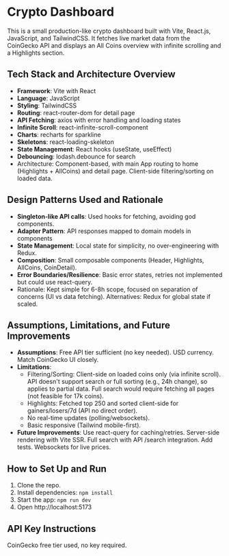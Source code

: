 # Crypto Dashboard

This is a small production-like crypto dashboard built with Vite, React.js, JavaScript, and TailwindCSS. It fetches live market data from the CoinGecko API and displays an All Coins overview with infinite scrolling and a Highlights section.

## Tech Stack and Architecture Overview
- **Framework**: Vite with React
- **Language**: JavaScript
- **Styling**: TailwindCSS
- **Routing**: react-router-dom for detail page
- **API Fetching**: axios with error handling and loading states
- **Infinite Scroll**: react-infinite-scroll-component
- **Charts**: recharts for sparkline
- **Skeletons**: react-loading-skeleton
- **State Management**: React hooks (useState, useEffect)
- **Debouncing**: lodash.debounce for search
- Architecture: Component-based, with main App routing to home (Highlights + AllCoins) and detail page. Client-side filtering/sorting on loaded data.

## Design Patterns Used and Rationale
- **Singleton-like API calls**: Used hooks for fetching, avoiding god components.
- **Adapter Pattern**: API responses mapped to domain models in components 
- **State Management**: Local state for simplicity, no over-engineering with Redux.
- **Composition**: Small composable components (Header, Highlights, AllCoins, CoinDetail).
- **Error Boundaries/Resilience**: Basic error states, retries not implemented but could use react-query.
- Rationale: Kept simple for 6-8h scope, focused on separation of concerns (UI vs data fetching). Alternatives: Redux for global state if scaled.

## Assumptions, Limitations, and Future Improvements
- **Assumptions**: Free API tier sufficient (no key needed). USD currency. Match CoinGecko UI closely.
- **Limitations**: 
  - Filtering/Sorting: Client-side on loaded coins only (via infinite scroll). API doesn't support search or full sorting (e.g., 24h change), so applies to partial data. Full search would require fetching all pages (not feasible for 17k coins).
  - Highlights: Fetched top 250 and sorted client-side for gainers/losers/7d (API no direct order).
  - No real-time updates (polling/websockets).
  - Basic responsive (Tailwind mobile-first).
- **Future Improvements**: Use react-query for caching/retries. Server-side rendering with Vite SSR. Full search with API /search integration. Add tests. Websockets for live prices.

## How to Set Up and Run
1. Clone the repo.
2. Install dependencies: `npm install`
3. Start the app: `npm run dev`
4. Open http://localhost:5173


## API Key Instructions
CoinGecko free tier used, no key required.